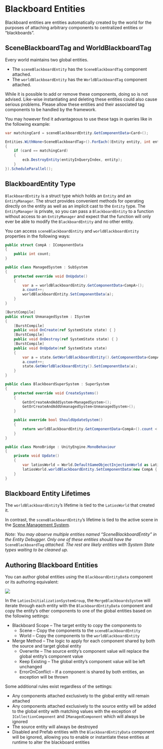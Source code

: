 # Blackboard Entities

Blackboard entities are entities automatically created by the world for the
purposes of attaching arbitrary components to centralized entities or
“blackboards”.

## SceneBlackboardTag and WorldBlackboardTag

Every world maintains two global entities.

-   The `sceneBlackboardEntity` has the `SceneBlackboardTag` component attached.
-   The `worldBlackboardEntity` has the `WorldBlackboardTag` component attached.

While it is possible to add or remove these components, doing so is not advised.
Like-wise instantiating and deleting these entities could also cause serious
problems. Please allow these entities and their associated tag components to be
handled by the framework.

You may however find it advantageous to use these tags in queries like in the
following example:

```csharp
var matchingCard = sceneBlackboardEntity.GetComponentData<Card>();

Entities.WithNone<SceneBlackboardTag>().ForEach((Entity entity, int entityInQueryIndex, in Card card) =>
{
    if (card == matchingCard)
    {
        ecb.DestroyEntity(entityInQueryIndex, entity);
    }
}).ScheduleParallel();
```

## BlackboardEntity Type

`BlackboardEntity` is a struct type which holds an `Entity` and an
`EntityManager`. The struct provides convenient methods for operating directly
on the entity as well as an implicit cast to the `Entity` type. The
`EntityManager` is private, so you can pass a `BlackboardEntity` to a function
without access to an `EntityManager` and expect that the function will only ever
be able to modify the `BlackboardEntity` and no other entity.

You can access `sceneBlackboardEntity` and `worldBlackboardEntity` properties in
the following ways:

```csharp
public struct CompA : IComponentData
{
    public int count;
}

public class ManagedSystem : SubSystem
{
    protected override void OnUpdate()
    {
        var a = worldBlackboardEntity.GetComponentData<CompA>();
        a.count++;
        worldBlackboardEntity.SetComponentData(a);
    }
}

[BurstCompile]
public struct UnmanagedSystem : ISystem
{
    [BurstCompile]
    public void OnCreate(ref SystemState state) { }
    [BurstCompile]
    public void OnDestroy(ref SystemState state) { }
    [BurstCompile]
    public void OnUpdate(ref SystemState state)
    {
        var a = state.GetWorldBlackboardEntity().GetComponentData<CompA>();
        a.count++;
        state.GetWorldBlackboardEntity().SetComponentData(a);
    }
}

public class BlackboardSuperSystem : SuperSystem
{
    protected override void CreateSystems()
    {
        GetOrCreateAndAddSystem<ManagedSystem>();
        GetOrCreateAndAddUnmanagedSystem<UnmanagedSystem>();
    }

    public override bool ShouldUpdateSystem()
    {
        return worldBlackboardEntity.GetComponentData<CompA>().count < 10;
    }
}

public class MonoBridge : UnityEngine.MonoBehaviour
{
    private void Update()
    {
        var latiosWorld = World.DefaultGameObjectInjectionWorld as LatiosWorld;
        latiosWorld.worldBlackboardEntity.SetComponentData(new CompA { count = 0 });
    }
}
```

## Blackboard Entity Lifetimes

The `worldBlackboardEntity`’s lifetime is tied to the `LatiosWorld` that created
it.

In contrast, the `sceneBlackboardEntity`’s lifetime is tied to the active scene
in the [Scene Management System](Scene%20Management.md).

*Note: You may observe multiple entities named “SceneBlackboardEntity” in the
Entity Debugger. Only one of these entities should have the*
`SceneBlackboardTag` *attached. The rest are likely entities with System State
types waiting to be cleaned up.*

## Authoring Blackboard Entities

You can author global entities using the `BlackboardEntityData` component or its
authoring equivalent:

![](media/0c07d270e2c3b7b9620e879901487aa6.png)

In the `LatiosInitializationSystemGroup`, the `MergeBlackboardsSystem` will
iterate through each entity with the `BlackboardEntityData` component and copy
the entity’s other components to one of the global entities based on the
following settings:

-   Blackboard Scope – The target entity to copy the components to
    -   Scene – Copy the components to the `sceneBlackboardEntity`
    -   World – Copy the components to the `worldBlackboardEntity`
-   Merge Method – The logic to apply for each component shared by both the
    source and target global entity
    -   Overwrite – The source entity’s component value will replace the global
        entity’s component value
    -   Keep Existing – The global entity’s component value will be left
        unchanged
    -   ErrorOnConflict – If a component is shared by both entities, an
        exception will be thrown

Some additional rules exist regardless of the settings:

-   Any components attached exclusively to the global entity will remain
    attached
-   Any components attached exclusively to the source entity will be added to
    the global entity with matching values with the exception of
    `ICollectionComponent` and `IManagedComponent` which will always be ignored
-   The source entity will always be destroyed
-   Disabled and Prefab entities with the `BlackboardEntityData` component will
    be ignored, allowing you to enable or instantiate these entities at runtime
    to alter the blackboard entities
